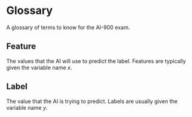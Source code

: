 # Glossary

A glossary of terms to know for the AI-900 exam.

## Feature
The values that the AI will use to predict the label. Features are typically given the variable name <em>x</em>.

## Label
The value that the AI is trying to predict. Labels are usually given the variable name <em>y</em>.